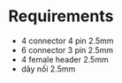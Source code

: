 # Requirements

- 4 connector 4 pin 2.5mm
- 6 connector 3 pin 2.5mm
- 4 female header 2.5mm
- dây nối 2.5mm